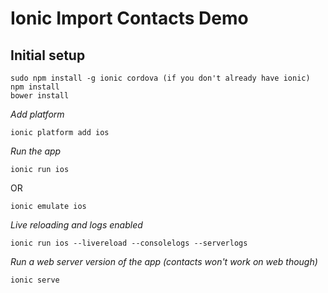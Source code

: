 # Ionic Import Contacts Demo
## Initial setup
    
    sudo npm install -g ionic cordova (if you don't already have ionic)
    npm install
    bower install

*Add platform*
    
    ionic platform add ios

*Run the app*

    ionic run ios
OR

    ionic emulate ios

*Live reloading and logs enabled*
    
    ionic run ios --livereload --consolelogs --serverlogs


*Run a web server version of the app (contacts won't work on web though)*

    ionic serve
